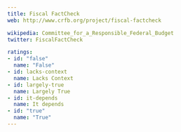 ```yaml
---
title: Fiscal FactCheck
web: http://www.crfb.org/project/fiscal-factcheck

wikipedia: Committee_for_a_Responsible_Federal_Budget
twitter: FiscalFactCheck

ratings:
- id: "false"
  name: "False"
- id: lacks-context
  name: Lacks Context
- id: largely-true
  name: Largely True
- id: it-depends
  name: It depends
- id: "true"
  name: "True"
---
```

